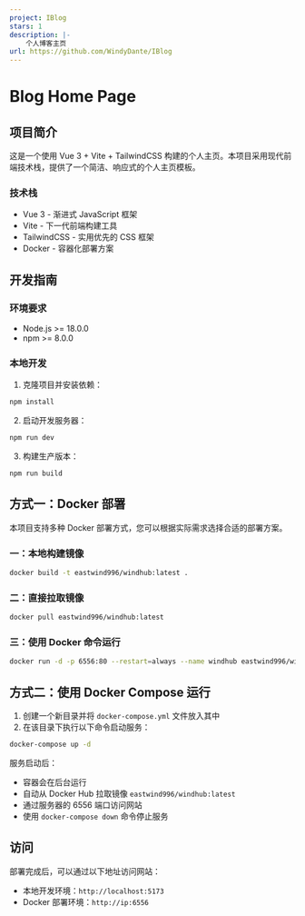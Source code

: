 ```yaml
---
project: IBlog
stars: 1
description: |-
    个人博客主页
url: https://github.com/WindyDante/IBlog
---
```


# Blog Home Page

## 项目简介

这是一个使用 Vue 3 + Vite + TailwindCSS 构建的个人主页。本项目采用现代前端技术栈，提供了一个简洁、响应式的个人主页模板。

### 技术栈

- Vue 3 - 渐进式 JavaScript 框架
- Vite - 下一代前端构建工具
- TailwindCSS - 实用优先的 CSS 框架
- Docker - 容器化部署方案

## 开发指南

### 环境要求

- Node.js >= 18.0.0
- npm >= 8.0.0

### 本地开发

1. 克隆项目并安装依赖：

```bash
npm install
```

2. 启动开发服务器：

```bash
npm run dev
```

3. 构建生产版本：

```bash
npm run build
```

## 方式一：Docker 部署

本项目支持多种 Docker 部署方式，您可以根据实际需求选择合适的部署方案。

### 一：本地构建镜像

```bash
docker build -t eastwind996/windhub:latest .
```

### 二：直接拉取镜像

```bash
docker pull eastwind996/windhub:latest
```

### 三：使用 Docker 命令运行

```bash
docker run -d -p 6556:80 --restart=always --name windhub eastwind996/windhub:latest
```

## 方式二：使用 Docker Compose 运行

1. 创建一个新目录并将 `docker-compose.yml` 文件放入其中
2. 在该目录下执行以下命令启动服务：

```bash
docker-compose up -d
```

服务启动后：
- 容器会在后台运行
- 自动从 Docker Hub 拉取镜像 `eastwind996/windhub:latest`
- 通过服务器的 6556 端口访问网站
- 使用 `docker-compose down` 命令停止服务

## 访问

部署完成后，可以通过以下地址访问网站：

- 本地开发环境：`http://localhost:5173`
- Docker 部署环境：`http://ip:6556`
